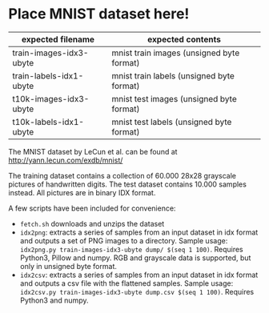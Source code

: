
# Place MNIST dataset here!

expected filename       | expected contents
------------------------|--------------------
train-images-idx3-ubyte | mnist train images (unsigned byte format)
train-labels-idx1-ubyte | mnist train labels (unsigned byte format)
t10k-images-idx3-ubyte  | mnist test images (unsigned byte format)
t10k-labels-idx1-ubyte  | mnist test labels (unsigned byte format)

The MNIST dataset by LeCun et al. can be found at http://yann.lecun.com/exdb/mnist/

The training dataset contains a collection of 60.000 28x28 grayscale pictures of handwritten digits. The test dataset contains 10.000 samples instead. All pictures are in binary IDX format.

A few scripts have been included for convenience:
 * `fetch.sh` downloads and unzips the dataset
 * `idx2png`: extracts a series of samples from an input dataset in idx format and outputs a set of PNG images to a directory. Sample usage: `idx2png.py train-images-idx3-ubyte dump/ $(seq 1 100)`. Requires Python3, Pillow and numpy. RGB and grayscale data is supported, but only in unsigned byte format.
 * `idx2csv`: extracts a series of samples from an input dataset in idx format and outputs a csv file with the flattened samples. Sample usage: `idx2csv.py train-images-idx3-ubyte dump.csv $(seq 1 100)`. Requires Python3 and numpy.

